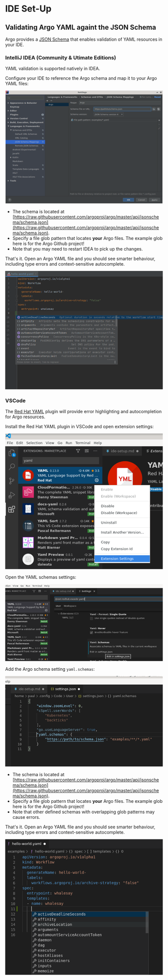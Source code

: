 # IDE Set-Up

## Validating Argo YAML againt the JSON Schema

Argo provides a [JSON Schema](https://raw.githubusercontent.com/argoproj/argo/master/api/jsonschema/schema.json) that enables validation of YAML resources in your IDE.

### IntelliJ IDEA (Community & Utimate Editions)

YAML validation is supported natively in IDEA.

Configure your IDE to reference the Argo schema and map it to your Argo YAML files:

![IDEA Configure Schema](assets/intellij-ide-step-1-config.png)
- The schema is located at [https://raw.githubusercontent.com/argoproj/argo/master/api/jsonschema/schema.json](https://raw.githubusercontent.com/argoproj/argo/master/api/jsonschema/schema.json).
- Specify a file glob pattern that locates **your** Argo files. The example glob here is for the Argo Github project!
- Note that you may need to restart IDEA to pick up the changes.

That's it. Open an Argo YAML file and you should see smarter behaviour, including type errors and context-sensitive autocomplete.

![IDEA Example Functionality](assets/intellij-ide-step-1-example-functionality.png)

### VSCode

The [Red Hat YAML](https://github.com/redhat-developer/vscode-yaml) plugin will provide error highlighting and autocompletion for Argo resources.

Install the Red Hat YAML plugin in VSCode and open extension settings:

![VSCode Install Plugin](assets/vscode-ide-step-1-install-plugin.png)

Open the YAML schemas settings:

![VSCode YAML Schema Settings](assets/vscode-ide-step-2-schema-settings.png)

Add the Argo schema setting `yaml.schemas`:

![VSCode Specify Argo Schema](assets/vscode-ide-step-3-spec-schema.png)

- The schema is located at [https://raw.githubusercontent.com/argoproj/argo/master/api/jsonschema/schema.json](https://raw.githubusercontent.com/argoproj/argo/master/api/jsonschema/schema.json).
- Specify a file glob pattern that locates **your** Argo files. The example glob here is for the Argo Github project!
- Note that other defined schemas with overlapping glob patterns may cause errors.

That's it. Open an Argo YAML file and you should see smarter behaviour, including type errors and context-sensitive autocomplete.

![VScode Example Functionality](assets/vscode-ide-step-4-example-functionality.png)
